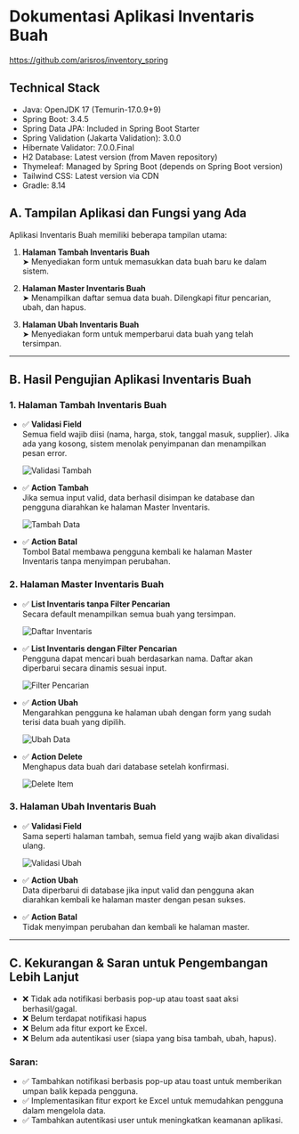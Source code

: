 # Dokumentasi Aplikasi Inventaris Buah

https://github.com/arisros/inventory_spring

## Technical Stack

- Java: OpenJDK 17 (Temurin-17.0.9+9)
- Spring Boot: 3.4.5
- Spring Data JPA: Included in Spring Boot Starter
- Spring Validation (Jakarta Validation): 3.0.0
- Hibernate Validator: 7.0.0.Final
- H2 Database: Latest version (from Maven repository)
- Thymeleaf: Managed by Spring Boot (depends on Spring Boot version)
- Tailwind CSS: Latest version via CDN
- Gradle: 8.14

## A. Tampilan Aplikasi dan Fungsi yang Ada

Aplikasi Inventaris Buah memiliki beberapa tampilan utama:

1. **Halaman Tambah Inventaris Buah**  
   ➤ Menyediakan form untuk memasukkan data buah baru ke dalam sistem.

2. **Halaman Master Inventaris Buah**  
   ➤ Menampilkan daftar semua data buah. Dilengkapi fitur pencarian, ubah, dan hapus.

3. **Halaman Ubah Inventaris Buah**  
   ➤ Menyediakan form untuk memperbarui data buah yang telah tersimpan.

---

## B. Hasil Pengujian Aplikasi Inventaris Buah

### 1. Halaman Tambah Inventaris Buah

- ✅ **Validasi Field**  
  Semua field wajib diisi (nama, harga, stok, tanggal masuk, supplier). Jika ada yang kosong, sistem menolak penyimpanan dan menampilkan pesan error.

  ![Validasi Tambah](screenshots/java_tambah_validate.png)

- ✅ **Action Tambah**  
  Jika semua input valid, data berhasil disimpan ke database dan pengguna diarahkan ke halaman Master Inventaris.

  ![Tambah Data](screenshots/java_tambah_validate_inbound.png)

- ✅ **Action Batal**  
  Tombol Batal membawa pengguna kembali ke halaman Master Inventaris tanpa menyimpan perubahan.

### 2. Halaman Master Inventaris Buah

- ✅ **List Inventaris tanpa Filter Pencarian**  
  Secara default menampilkan semua buah yang tersimpan.

  ![Daftar Inventaris](screenshots/java_list_item.png)

- ✅ **List Inventaris dengan Filter Pencarian**  
  Pengguna dapat mencari buah berdasarkan nama. Daftar akan diperbarui secara dinamis sesuai input.

  ![Filter Pencarian](screenshots/java_list_items.png)

- ✅ **Action Ubah**  
  Mengarahkan pengguna ke halaman ubah dengan form yang sudah terisi data buah yang dipilih.

  ![Ubah Data](screenshots/java_update.png)

- ✅ **Action Delete**  
  Menghapus data buah dari database setelah konfirmasi.

  ![Delete Item](screenshots/java_after_delete_item.png)

### 3. Halaman Ubah Inventaris Buah

- ✅ **Validasi Field**  
  Sama seperti halaman tambah, semua field yang wajib akan divalidasi ulang.

  ![Validasi Ubah](screenshots/java_tambah_validate_price.png)

- ✅ **Action Ubah**  
  Data diperbarui di database jika input valid dan pengguna akan diarahkan kembali ke halaman master dengan pesan sukses.

- ✅ **Action Batal**  
  Tidak menyimpan perubahan dan kembali ke halaman master.

---

## C. Kekurangan & Saran untuk Pengembangan Lebih Lanjut

- ❌ Tidak ada notifikasi berbasis pop-up atau toast saat aksi berhasil/gagal.
- ❌ Belum terdapat notifikasi hapus
- ❌ Belum ada fitur export ke Excel.
- ❌ Belum ada autentikasi user (siapa yang bisa tambah, ubah, hapus).

### Saran:

- ✅ Tambahkan notifikasi berbasis pop-up atau toast untuk memberikan umpan balik kepada pengguna.
- ✅ Implementasikan fitur export ke Excel untuk memudahkan pengguna dalam mengelola data.
- ✅ Tambahkan autentikasi user untuk meningkatkan keamanan aplikasi.
